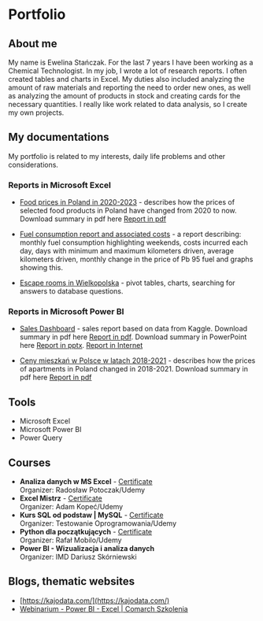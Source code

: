 # Portfolio

## About me
My name is Ewelina Stańczak. For the last 7 years I have been working as a Chemical Technologist. In my job, I wrote a lot of research reports. I often created tables and charts in Excel. My duties also included analyzing the amount of raw materials and reporting the need to order new ones, as well as analyzing the amount of products in stock and creating cards for the necessary quantities. I really like work related to data analysis, so I create my own projects. 

## My documentations
My portfolio is related to my interests, daily life problems and other considerations.

### Reports in Microsoft Excel
* [Food prices in Poland in 2020-2023](https://www.dropbox.com/scl/fi/l7qj9ibv5txumv15vynsk/Food-prices-in-Poland-2020-2023.xlsx?rlkey=bhzm6tda5cdm7mzfiormrgpqe&dl=0) - describes how the prices of selected food products in Poland have changed from 2020 to now. Download summary in pdf here [Report in pdf](https://www.dropbox.com/s/k78sb6kitssxggl/Food%20prices%20in%20Poland%202020-2023.pdf?dl=0)
 
* [Fuel consumption report and associated costs](https://www.dropbox.com/s/v2s79pg7k1tsq30/How%20much%20do%20I%20spend%20on%20fuel.xlsx?dl=0) - a report describing: monthly fuel consumption highlighting weekends, costs incurred each day, days with minimum and maximum kilometers driven, average kilometers driven, monthly change in the price of Pb 95 fuel and graphs showing this.
  
* [Escape rooms in Wielkopolska](https://www.dropbox.com/scl/fi/ipoiqofw8cam9bf3if5pu/Escape-room.xlsx?rlkey=hecfai4gthmm8rh2izyop8z75&dl=0) - pivot tables, charts, searching for answers to database questions.

### Reports in Microsoft Power BI
* [Sales Dashboard](https://app.powerbi.com/groups/me/reports/7f646e5c-26ad-46ef-a5d2-f288798fdba7/ReportSection?ctid=4601a261-3d6f-4eff-b194-fccd206c138d&experience=power-bi&bookmarkGuid=f5fb7724-fdaa-4497-8ce7-a17676e0289e) - sales report based on data from Kaggle. Download summary in pdf here [Report in pdf](https://drive.google.com/file/d/1xBRK6st_D-BjF0GuviYettVuHzY4OSbv/view?usp=sharing). Download summary in PowerPoint here [Report in pptx](https://docs.google.com/presentation/d/1aeEPfek6qlz_RxTKuD6wSa93bLtAY1TY/edit?usp=sharing&ouid=115905193541001473425&rtpof=true&sd=true). [Report in Internet](https://app.powerbi.com/links/bKgtjF2Xcl?ctid=4601a261-3d6f-4eff-b194-fccd206c138d&pbi_source=linkShare)
  
* [Ceny mieszkań w Polsce w latach 2018-2021](https://drive.google.com/file/d/1ANS1NU8zLkQ6HoEImV1WnL7A8kCcMb-H/view?usp=sharing) - describes how the prices of apartments in Poland changed in 2018-2021. Download summary in pdf here [Report in pdf](https://drive.google.com/file/d/1QDK6bkcqzp1FO1qImZVqGjqrJFRRCuoq/view?usp=sharing)

  
## Tools
* Microsoft Excel
* Microsoft Power BI
* Power Query

## Courses
* **Analiza danych w MS Excel** - [Certificate](https://udemy-certificate.s3.amazonaws.com/pdf/UC-ae792a58-35bb-4aed-bbb1-61afe292ef85.pdf)
<br />Organizer: Radosław Potoczak/Udemy
* **Excel Mistrz** - [Certificate](https://udemy-certificate.s3.amazonaws.com/pdf/UC-807c3504-8f33-42a8-a207-86d7c3182a4b.pdf)
<br />Organizer: Adam Kopeć/Udemy
* **Kurs SQL od podstaw | MySQL** - [Certificate](https://udemy-certificate.s3.amazonaws.com/pdf/UC-77a75614-4a6e-48fb-be58-f87732f1503f.pdf)
<br />Organizer: Testowanie Oprogramowania/Udemy
* **Python dla początkujących** - [Certificate](https://udemy-certificate.s3.amazonaws.com/pdf/UC-f0b5fd98-c3ed-44d7-a41d-6516b1fe59a6.pdf)
<br />Organizer: Rafał Mobilo/Udemy
* **Power BI - Wizualizacja i analiza danych** 
<br />Organizer: IMD Dariusz Skórniewski

## Blogs, thematic websites
* [https://kajodata.com/](https://kajodata.com/)  
* [Webinarium - Power BI - Excel | Comarch Szkolenia](https://www.youtube.com/watch?v=C6qmXvECeY8)
